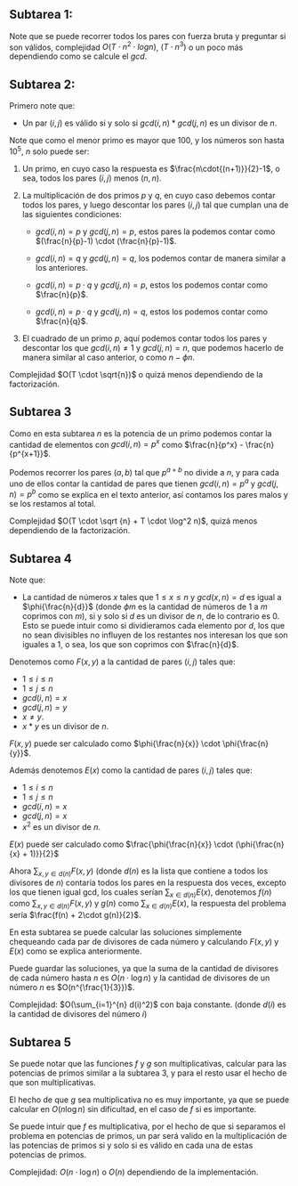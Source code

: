 ## Subtarea 1:

Note que se puede recorrer todos los pares con fuerza bruta y preguntar si son válidos, complejidad $O(T\cdot n^2 \cdot log{n})$, $(T\cdot n^3)$ o un poco más dependiendo como se calcule el $gcd$.

## Subtarea 2:

Primero note que:

* Un par $(i, j)$ es válido si y solo si $gcd(i, n) * gcd(j, n)$ es un divisor de $n$.

Note que como el menor primo es mayor que $100$, y los números son hasta $10^5$, $n$ solo puede ser:

1. Un primo, en cuyo caso la respuesta es $\frac{n\cdot{(n+1)}}{2}-1$, o sea, todos los pares $(i, j)$ menos $(n, n)$.

2. La multiplicación de dos primos $p$ y $q$, en cuyo caso debemos contar todos los pares, y luego descontar los pares $(i, j)$ tal que cumplan una de las siguientes condiciones:

    * $gcd(i,n) = p$ y $gcd(j,n) = p$, estos pares la podemos contar como $(\frac{n}{p}-1) \cdot (\frac{n}{p}-1)$.

    * $gcd(i,n) = q$ y $gcd(j,n) = q$, los podemos contar de manera similar a los anteriores.

    * $gcd(i,n) = p \cdot q$ y $gcd(j,n) = p$, estos los podemos contar como $\frac{n}{p}$.

    * $gcd(i,n) = p \cdot q$ y $gcd(j,n) = q$, estos los podemos contar como $\frac{n}{q}$.

3. El cuadrado de un primo $p$, aquí podemos contar todos los pares y descontar los que $gcd(i,n) \neq 1$ y $gcd(j,n) = n$, que podemos hacerlo de manera similar al caso anterior, o como $n - \phi{n}$.

Complejidad $O(T \cdot \sqrt{n})$ o  quizá menos dependiendo de la factorización.

## Subtarea 3

Como en esta subtarea $n$ es la potencia de un primo podemos contar la cantidad de elementos con $gcd(i, n) = p^x$ como $\frac{n}{p^x} - \frac{n}{p^{x+1}}$.

Podemos recorrer los pares $(a, b)$ tal que $p^{a+b}$ no divide a $n$, y para cada uno de ellos contar la cantidad de pares que tienen $gcd(i,n) = p^a$ y $gcd(j,n) = p^b$ como se explica en el texto anterior, así contamos los pares malos y se los restamos al total.

Complejidad $O(T \cdot \sqrt {n} + T \cdot \log^2 n)$, quizá menos dependiendo de la factorización.

## Subtarea 4

Note que:

* La cantidad de números $x$ tales que $1 \leq x \leq n$ y $gcd(x,n) = d$ es igual a $\phi{\frac{n}{d}}$ (donde $\phi{m}$ es la cantidad de números de $1$ a $m$ coprimos con $m$), si y solo si $d$ es un divisor de $n$, de lo contrario es $0$. Esto se puede intuir como si dividieramos cada elemento por $d$, los que no sean divisibles no influyen de los restantes nos interesan los que son iguales a $1$, o sea, los que son coprimos con $\frac{n}{d}$.

Denotemos como $F(x, y)$ a la cantidad de pares $(i, j)$ tales que:

* $1 \leq i \leq n$
* $1 \leq j \leq n$
* $gcd(i, n) = x$ 
* $gcd(j, n) = y$
* $x \neq y$.
* $x * y$ es un divisor de $n$.

$F(x, y)$ puede ser calculado como $\phi{\frac{n}{x}} \cdot \phi{\frac{n}{y}}$.

Además denotemos $E(x)$ como la cantidad de pares $(i, j)$ tales que:

* $1 \leq i \leq n$
* $1 \leq j \leq n$
* $gcd(i, n) = x$ 
* $gcd(j, n) = x$
* $x^2$ es un divisor de $n$.

$E(x)$ puede ser calculado como $\frac{\phi{\frac{n}{x}} \cdot (\phi{\frac{n}{x} + 1)}}{2}$

Ahora $\sum_{x,y \in d(n)} F(x,y)$ (donde $d(n)$ es la lista que contiene a todos los divisores de $n$) contaría todos los pares en la respuesta dos veces, excepto los que tienen igual gcd, los cuales serían $\sum_{x \in d(n)} E(x)$, denotemos $f(n)$ como $\sum_{x,y \in d(n)} F(x,y)$ y $g(n)$ como $\sum_{x \in d(n)} E(x)$, la respuesta del problema sería $\frac{f(n) + 2\cdot g(n)}{2}$.

En esta subtarea se puede calcular las soluciones simplemente chequeando cada par de divisores de cada número y calculando $F(x, y)$ y $E(x)$ como se explica anteriormente.

Puede guardar las soluciones, ya que la suma de la cantidad de divisores de cada número hasta $n$ es $O(n\cdot \log n)$ y la cantidad de divisores de un número $n$ es $O(n^{\frac{1}{3}})$.

Complejidad: $O(\sum_{i=1}^{n} d(i)^2)$ con baja constante. (donde $d(i)$ es la cantidad de divisores del número $i$)

## Subtarea 5

Se puede notar que las funciones $f$ y $g$ son multiplicativas, calcular para las potencias de primos similar a la subtarea 3, y para el resto usar el hecho de que son multiplicativas.

El hecho de que $g$ sea multiplicativa no es muy importante, ya que se puede calcular en $O(n\log{n})$ sin dificultad, en el caso de $f$ si es importante.

Se puede intuir que $f$ es multiplicativa, por el hecho de que si separamos el problema en potencias de primos, un par será valido en la multiplicación de las potencias de primos si y solo si es válido en cada una de estas potencias de primos.

Complejidad: $O(n\cdot \log{n})$ o $O(n)$ dependiendo de la implementación.
